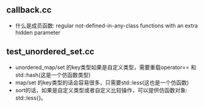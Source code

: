 ## callback.cc
- 什么是成员函数: regular not-defined-in-any-class functions with an extra hidden parameter

## test_unordered_set.cc
- unordered_map/set 的key类型如果是自定义类型，需要重载operator== 和 std::hash<keyType>(这是一个仿函数类型)
- map/set 的key类型的话会容易很多，只需要std::less<keyType>(这也是一个仿函数)
- sort的话，如果是自定义类型或者自定义比较操作，可以提供仿函数对象: std::less<keyType>{}。
